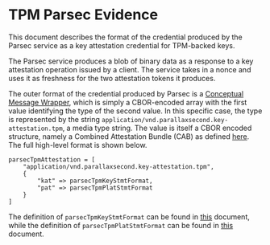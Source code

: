 # TPM Parsec Evidence

This document describes the format of the credential produced by the Parsec
service as a key attestation credential for TPM-backed keys.

The Parsec service produces a blob of binary data as a response to a key
attestation operation issued by a client. The service takes in a nonce and uses
it as freshness for the two attestation tokens it produces.

The outer format of the credential produced by Parsec is a [Conceptual Message
Wrapper](https://datatracker.ietf.org/doc/draft-ftbs-rats-msg-wrap/), which is
simply a CBOR-encoded array with the first value identifying the type of the
second value. In this specific case, the type is represented by the string
`application/vnd.parallaxsecond.key-attestation.tpm`, a media type string. The
value is itself a CBOR encoded structure, namely a Combined Attestation Bundle
(CAB) as defined [here](https://datatracker.ietf.org/doc/draft-bft-rats-kat/).
The full high-level format is shown below.

```
parsecTpmAttestation = [
    "application/vnd.parallaxsecond.key-attestation.tpm",
    {
        "kat" => parsecTpmKeyStmtFormat,
        "pat" => parsecTpmPlatStmtFormat
    }
]
```

The definition of `parsecTpmKeyStmtFormat` can be found in
[this](format-definitions/parsec-key-evidence-tpm.md) document, while the
definition of `parsecTpmPlatStmtFormat` can be found in
[this](format-definitions/parsec-platform-evidence-tpm.md) document.
